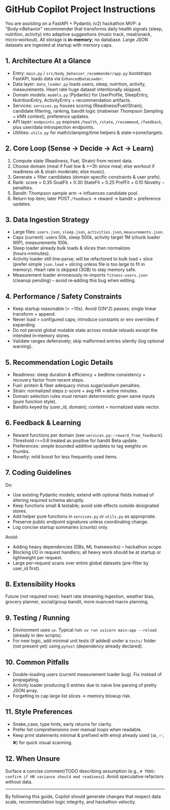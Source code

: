 # GitHub Copilot Project Instructions

You are assisting on a FastAPI + Pydantic (v2) hackathon MVP: a "Body→Behavior" recommender that transforms daily health signals (sleep, nutrition, activity) into adaptive suggestions (music track, meal/snack, micro‑workout). All storage is **in‑memory**; no database. Large JSON datasets are ingested at startup with memory caps.

## 1. Architecture At a Glance
- Entry: `main.py` / `src/body_behavior_recommender/app.py` bootstraps FastAPI, loads data via `EnhancedDataLoader`.
- Data layer: `data_loader.py` loads users, sleep, nutrition, activity, measurements. Heart rate huge dataset intentionally skipped.
- Domain models: `models.py` (Pydantic) for UserProfile, SleepEntry, NutritionEntry, ActivityEntry + recommendation artifacts.
- Services: `services.py` houses scoring (Readiness/Fuel/Strain), candidate filtering, ranking, bandit logic (mabwiser Thompson Sampling + kNN context), preference updates.
- API layer: `endpoints.py` exposes `/health`, `/state`, `/recommend`, `/feedback`, plus user/data introspection endpoints.
- Utilities: `utils.py` for math/clamping/time helpers & state->zone/targets.

## 2. Core Loop (Sense → Decide → Act → Learn)
1. Compute state (Readiness, Fuel, Strain) from recent data.
2. Choose domain (meal if Fuel low & >=3h since meal; else workout if readiness ok & strain moderate; else music).
3. Generate + filter candidates (domain specific constraints & user prefs).
4. Rank: score = 0.35 GoalFit + 0.30 StateFit + 0.25 PrefFit + 0.10 Novelty − penalties.
5. Bandit: Thompson sample arm → influences candidate pool.
6. Return top item; later POST `/feedback` → reward → bandit + preference updates.

## 3. Data Ingestion Strategy
- Large files: `users.json`, `sleep.json`, `activities.json`, `measurements.json`.
- Caps (current): users 50k, sleep 500k, activity target 1M (chunk loader WIP), measurements 100k.
- Sleep loader already bulk loads & slices then normalizes (hours→minutes).
- Activity loader still line‑parse; will be refactored to bulk load + slice (prefer simple `json.load` + slicing unless file is too large to fit in memory). Heart rate is skipped (3GB) to stay memory safe.
- Measurement loader erroneously re-imports `fitness-users.json` (cleanup pending) – avoid re‑adding this bug when editing.

## 4. Performance / Safety Constraints
- Keep startup reasonable (< ~10s). Avoid O(N^2) passes; single linear transform + append.
- Never load > configured caps; introduce constants or env overrides if expanding.
- Do not persist global mutable state across module reloads except the intended in‑memory stores.
- Validate ranges defensively; skip malformed entries silently (log optional warning).

## 5. Recommendation Logic Details
- Readiness: sleep duration & efficiency + bedtime consistency + recovery factor from recent steps.
- Fuel: protein & fiber adequacy minus sugar/sodium penalties.
- Strain: normalized steps z-score + avg HR + active minutes.
- Domain selection rules must remain deterministic given same inputs (pure function style).
- Bandits keyed by (user_id, domain); context = normalized state vector.

## 6. Feedback & Learning
- Reward functions per domain (see `services.py::reward_from_feedback`). Threshold r>=0.6 treated as positive for bandit Beta update.
- Preferences: simple bounded additive updates to tag weights on thumbs.
- Novelty: mild boost for less frequently used items.

## 7. Coding Guidelines
Do:
- Use existing Pydantic models; extend with optional fields instead of altering required schema abruptly.
- Keep functions small & testable; avoid side effects outside designated stores.
- Add helper pure functions in `services.py` or `utils.py` as appropriate.
- Preserve public endpoint signatures unless coordinating change.
- Log concise startup summaries (counts) only.

Avoid:
- Adding heavy dependencies (DBs, ML frameworks) – hackathon scope.
- Blocking I/O in request handlers; all heavy work should be at startup or lightweight per request.
- Large per-request scans over entire global datasets (pre-filter by user_id first).

## 8. Extensibility Hooks
Future (not required now): heart rate streaming ingestion, weather bias, grocery planner, social/group bandit, more nuanced macro planning.

## 9. Testing / Running
- Environment uses `uv`. Typical run: `uv run uvicorn main:app --reload` (already in dev scripts).
- For new logic, add minimal unit tests (if added) under a `tests/` folder (not present yet) using `pytest` (dependency already declared).

## 10. Common Pitfalls
- Double-loading users (current measurement loader bug). Fix instead of propagating.
- Activity loader producing 0 entries due to naive line parsing of pretty JSON array.
- Forgetting to cap large list slices → memory blowup risk.

## 11. Style Preferences
- Snake_case, type hints, early returns for clarity.
- Prefer list comprehensions over manual loops when readable.
- Keep print statements minimal & prefixed with emoji already used (📊, ✅, ❌) for quick visual scanning.

## 12. When Unsure
Surface a concise comment/TODO describing assumption (e.g., `# TODO: confirm if HR variance should mod readiness`). Avoid speculative refactors without data.

---
By following this guide, Copilot should generate changes that respect data scale, recommendation logic integrity, and hackathon velocity.
